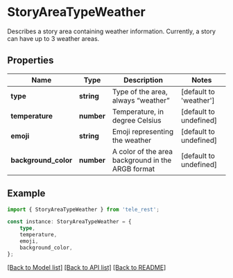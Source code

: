 # StoryAreaTypeWeather

Describes a story area containing weather information. Currently, a story can have up to 3 weather areas.

## Properties

Name | Type | Description | Notes
------------ | ------------- | ------------- | -------------
**type** | **string** | Type of the area, always “weather” | [default to 'weather']
**temperature** | **number** | Temperature, in degree Celsius | [default to undefined]
**emoji** | **string** | Emoji representing the weather | [default to undefined]
**background_color** | **number** | A color of the area background in the ARGB format | [default to undefined]

## Example

```typescript
import { StoryAreaTypeWeather } from 'tele_rest';

const instance: StoryAreaTypeWeather = {
    type,
    temperature,
    emoji,
    background_color,
};
```

[[Back to Model list]](../README.md#documentation-for-models) [[Back to API list]](../README.md#documentation-for-api-endpoints) [[Back to README]](../README.md)
